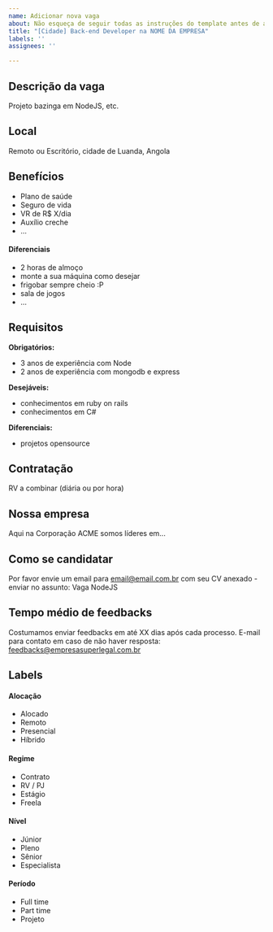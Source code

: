 ```yaml
---
name: Adicionar nova vaga
about: Não esqueça de seguir todas as instruções do template antes de abrir a vaga.
title: "[Cidade] Back-end Developer na NOME DA EMPRESA"
labels: ''
assignees: ''

---
```


<!-- 
==================================================
POR FAVOR, SÓ POSTE SE A VAGA FOR PARA BACK-END em Angola ou permita remoto!

Não faça distinção de gênero no título da vaga.

Use: "Back-End Developer / Back-End Engineer" ao invés de 
"Desenvolvedor Back-End" \o/

Exemplo: `[Luanda] Back-End Engineer na NOME DA EMPRESA`
==================================================
-->

## Descrição da vaga

Projeto bazinga em NodeJS, etc.

## Local

Remoto ou Escritório, cidade de Luanda, Angola

## Benefícios

- Plano de saúde
- Seguro de vida
- VR de R$ X/dia
- Auxílio creche
- ...

#### Diferenciais

- 2 horas de almoço
- monte a sua máquina como desejar
- frigobar sempre cheio :P
- sala de jogos
- ...

## Requisitos

**Obrigatórios:**
- 3 anos de experiência com Node
- 2 anos de experiência com mongodb e express

**Desejáveis:**
- conhecimentos em ruby on rails
- conhecimentos em C#

**Diferenciais:**
- projetos opensource

## Contratação

RV a combinar (diária ou por hora)

## Nossa empresa

Aqui na Corporação ACME somos líderes em...

## Como se candidatar

Por favor envie um email para email@email.com.br com seu CV anexado - enviar no assunto: Vaga NodeJS

## Tempo médio de feedbacks

Costumamos enviar feedbacks em até XX dias após cada processo.
E-mail para contato em caso de não haver resposta: feedbacks@empresasuperlegal.com.br

## Labels
<!-- retire os labels que não fazem sentido à vaga, pode deixar quantas quiser em cada grupo sem problemas -->

#### Alocação
- Alocado
- Remoto
- Presencial
- Híbrido

#### Regime
- Contrato
- RV / PJ
- Estágio
- Freela

#### Nível
- Júnior
- Pleno
- Sênior
- Especialista

#### Período
- Full time
- Part time
- Projeto
